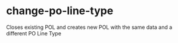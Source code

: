 # change-po-line-type
Closes existing POL and creates new POL with the same data and a different PO Line Type
